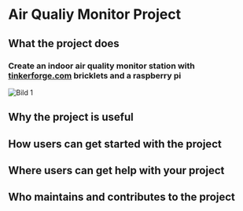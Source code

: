 # Air Qualiy Monitor Project 




## What the project does
### Create an indoor air quality monitor station with [tinkerforge.com](https://tinkerforge.com/en/doc/) bricklets and a raspberry pi
![Bild 1](/images/)

## Why the project is useful

## How users can get started with the project

## Where users can get help with your project

## Who maintains and contributes to the project
